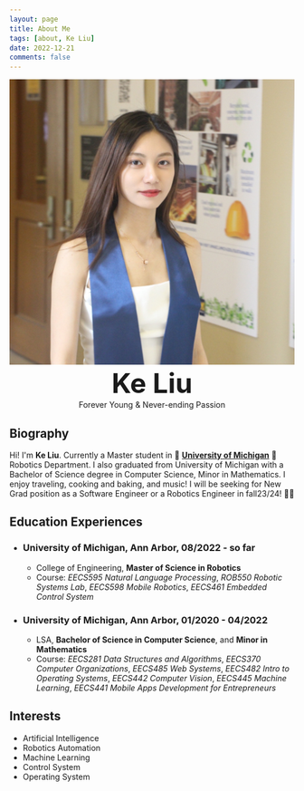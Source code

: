 ```yaml
---
layout: page
title: About Me
tags: [about, Ke Liu]
date: 2022-12-21
comments: false
---
```


<center><img src="lk_prof.jpg" class="img-circle zoombtn animated rotateIn"></center>
<center><font size='12'><b>Ke Liu</b></font></center>


<center>Forever Young & Never-ending Passion</center>


<!-- Hi! I'm **Ke Liu**. Currently a Master student in <img src="https://github.githubassets.com/images/icons/emoji/unicode/1f49b.png?v8" alt="yellow_heart" width="200"/>![yellow_heart](https://github.githubassets.com/images/icons/emoji/unicode/1f49b.png?v8) [University of Michigan](https://umich.edu/) ![blue_heart](https://github.githubassets.com/images/icons/emoji/unicode/1f499.png?v8). -->

## Biography

Hi! I'm **Ke Liu**. Currently a Master student in 💛 <a href="https://umich.edu/"><b>University of Michigan</b></a> 💙 Robotics Department.
I also graduated from University of Michigan with a Bachelor of Science degree in Computer Science, Minor in Mathematics.
I enjoy traveling, cooking and baking, and music!
I will be seeking for New Grad position as a Software Engineer or a Robotics Engineer in fall23/24! 👩‍💻


## Education Experiences
- ### University of Michigan, Ann Arbor, 08/2022 - so far
    * College of Engineering, **Master of Science in Robotics**
    * Course: _EECS595 Natural Language Processing_, _ROB550 Robotic Systems Lab_, _EECS598 Mobile Robotics_, _EECS461 Embedded Control System_
- ### University of Michigan, Ann Arbor, 01/2020 - 04/2022
    * LSA, **Bachelor of Science in Computer Science**, and **Minor in Mathematics**
    * Course: _EECS281 Data Structures and Algorithms_, _EECS370 Computer Organizations_, _EECS485 Web Systems_, _EECS482 Intro to Operating Systems_, _EECS442 Computer Vision_, _EECS445 Machine Learning_, _EECS441 Mobile Apps Development for Entrepreneurs_


## Interests
* Artificial Intelligence
* Robotics Automation
* Machine Learning
* Control System
* Operating System

